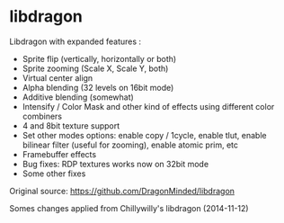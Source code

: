 # libdragon
Libdragon with expanded features :
- Sprite flip (vertically, horizontally or both)
- Sprite zooming (Scale X, Scale Y, both)
- Virtual center align
- Alpha blending (32 levels on 16bit mode)
- Additive blending (somewhat)
- Intensify / Color Mask and other kind of effects using different color combiners
- 4 and 8bit texture support
- Set other modes options: enable copy / 1cycle, enable tlut, enable bilinear filter (useful for zooming), enable atomic prim, etc
- Framebuffer effects
- Bug fixes: RDP textures works now on 32bit mode
- Some other fixes

Original source:
https://github.com/DragonMinded/libdragon

Somes changes applied from Chillywilly's libdragon (2014-11-12)